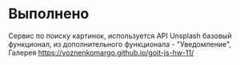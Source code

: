 # Выполнено
Сервис по поиску картинок, используется API Unsplash
базовый функционал,
из дополнительного функционала - "Уведомление", Галерея
https://voznenkomargo.github.io/goit-js-hw-11/


